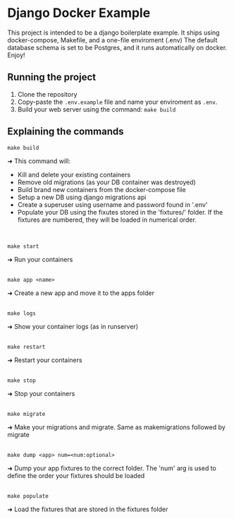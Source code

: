 # Django Docker Example
This project is intended to be a django boilerplate example.
It ships using docker-compose, Makefile, and a one-file enviroment (.env)
The default database schema is set to be Postgres, and it runs automatically on docker.
Enjoy!

## Running the project

1. Clone the repository
2. Copy-paste the `.env.example` file and name your enviroment as `.env`.
3. Build your web server using the command: `make build`

## Explaining the commands
 
 ```
 make build
 ```
  ➜ This command will:

- Kill and delete your existing containers
- Remove old migrations (as your DB container was destroyed)
- Build brand new containers from the docker-compose file
- Setup a new DB using django migrations api
- Create a superuser using username and password found in '.env'
- Populate your DB using the fixutes stored in the 'fixtures/' folder. If the fixtures are numbered, they will be loaded in numerical order.  

<br /> 


```
make start
```
  ➜ Run your containers   
<br /> 

```
make app <name>
```
  ➜ Create a new app and move it to the apps folder  
<br />
```
make logs
```
  ➜ Show your container logs (as in runserver)  
<br /> 

```
make restart
```
  ➜ Restart your containers  
<br /> 

```
make stop
```
  ➜ Stop your containers  
<br />
```
make migrate
```
  ➜ Make your migrations and migrate. Same as makemigrations followed by migrate  
<br /> 

```
make dump <app> num=<num:optional>
```
  ➜ Dump your app fixtures to the correct folder. The 'num' arg is used to define the order your fixtures should be loaded  
<br />
```
make populate
```
  ➜ Load the fixtures that are stored in the fixtures folder  
<br />